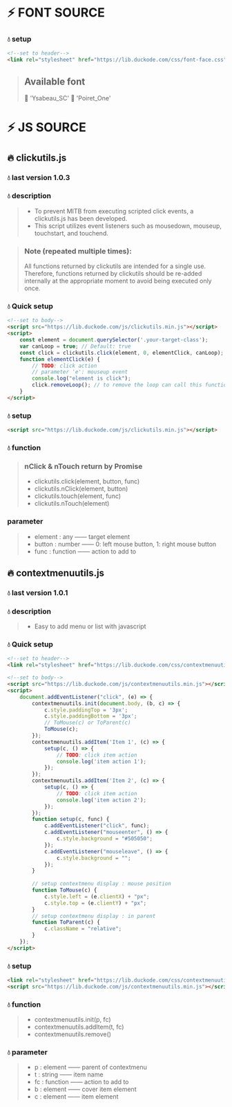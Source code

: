 # ⚡ FONT SOURCE

### 💧 setup
```html
<!--set to header-->
<link rel="stylesheet" href="https://lib.duckode.com/css/font-face.css">
```
> ## Available font
> 🔹 'Ysabeau_SC'
> 🔹 'Poiret_One'

# ⚡ JS SOURCE

## 🔥 clickutils.js
### 💧 last version 1.0.3
### 💧 description
> * To prevent MITB from executing scripted click events, a clickutils.js has been developed. 
> * This script utilizes event listeners such as mousedown, mouseup, touchstart, and touchend.

> ### Note (repeated multiple times):
> All functions returned by clickutils are intended for a single use. Therefore, functions returned by clickutils should be re-added internally at the appropriate moment to avoid being executed only once.

### 💧 Quick setup
```html
<!--set to body-->
<script src="https://lib.duckode.com/js/clickutils.min.js"></script>
<script>
    const element = document.querySelector('.your-target-class');
    var canLoop = true; // Default: true
    const click = clickutils.click(element, 0, elementClick, canLoop);
    function elementClick(e) {
        // TODO: click action
        // parameter 'e': mouseup event
        console.log("element is click");
        click.removeLoop(); // to remove the loop can call this function
    }
</script>
```

### 💧 setup
```html
<script src="https://lib.duckode.com/js/clickutils.min.js"></script>
```

### 💧 function
> ### nClick & nTouch return by Promise
> * clickutils.click(element, button, func)
> * clickutils.nClick(element, button)
> * clickutils.touch(element, func)
> * clickutils.nTouch(element)

### parameter
> * element : any —— target element
> * button : number —— 0: left mouse button, 1: right mouse button
> * func : function —— action to add to


## 🔥 contextmenuutils.js
### 💧 last version 1.0.1
### 💧 description
> * Easy to add menu or list with javascript

### 💧 Quick setup
```html
<!--set to header-->
<link rel="stylesheet" href="https://lib.duckode.com/css/contextmenuutils.css">

<!--set to body-->
<script src="https://lib.duckode.com/js/contextmenuutils.min.js"></script>
<script>
    document.addEventListener("click", (e) => {
        contextmenuutils.init(document.body, (b, c) => {
            c.style.paddingTop = '3px';
            c.style.paddingBottom = '3px';
            // ToMouse(c) or ToParent(c)
            ToMouse(c);
        });
        contextmenuutils.addItem('Item 1', (c) => {
            setup(c, () => {
                // TODO: click item action
                console.log('item action 1');
            });
        });
        contextmenuutils.addItem('Item 2', (c) => {
            setup(c, () => {
                // TODO: click item action
                console.log('item action 2');
            });
        });
        function setup(c, func) {
            c.addEventListener("click", func);
            c.addEventListener("mouseenter", () => {
                c.style.background = "#505050";
            });
            c.addEventListener("mouseleave", () => {
                c.style.background = "";
            });
        }
        
        // setup contextmenu display : mouse position
        function ToMouse(c) {
            c.style.left = (e.clientX) + "px";
            c.style.top = (e.clientY) + "px";
        }
        // setup contextmenu display : in parent
        function ToParent(c) {
            c.className = "relative";
        }
    });
</script>
```

### 💧 setup
```html
<link rel="stylesheet" href="https://lib.duckode.com/css/contextmenuutils.css">
<script src="https://lib.duckode.com/js/contextmenuutils.min.js"></script>
```

### 💧 function
> * contextmenuutils.init(p, fc)
> * contextmenuutils.addItem(t, fc)
> * contextmenuutils.remove()

### 💧 parameter
> * p : element —— parent of contextmenu
> * t : string —— item name
> * fc : function —— action to add to
> * b : element —— cover item element
> * c : element —— item element